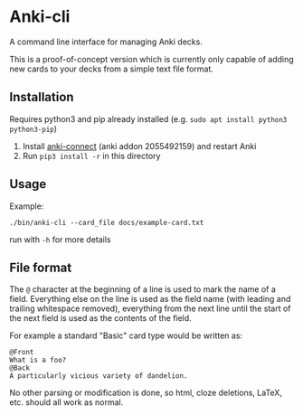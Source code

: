 # Anki-cli

A command line interface for managing Anki decks.

This is a proof-of-concept version which is currently only capable of adding new
cards to your decks from a simple text file format.

## Installation

Requires python3 and pip already installed (e.g. `sudo apt install python3 python3-pip`)

1. Install [anki-connect](https://github.com/FooSoft/anki-connect) (anki addon 2055492159) and restart Anki
2. Run `pip3 install -r` in this directory


## Usage

Example:

    ./bin/anki-cli --card_file docs/example-card.txt

run with `-h` for more details


## File format

The `@` character at the beginning of a line is used to mark the name of a
field. Everything else on the line is used as the field name (with leading and
trailing whitespace removed), everything from the next line until the start of
the next field is used as the contents of the field.

For example a standard "Basic" card type would be written as:

```
@Front
What is a foo?
@Back
A particularly vicious variety of dandelion.

```

No other parsing or modification is done, so html, cloze deletions, LaTeX, etc.
should all work as normal.
